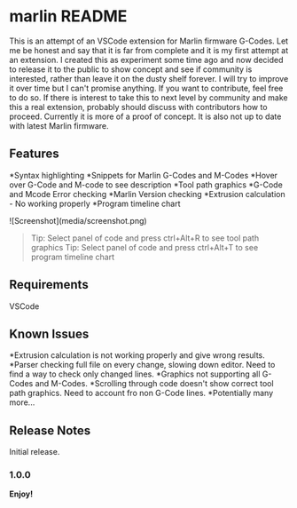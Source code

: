 # marlin README

This is an attempt of an VSCode extension for Marlin firmware G-Codes.
Let me be honest and say that it is far from complete and it is my first attempt at an extension. I created this as experiment some time ago and now decided to release it to the public to show concept and see if community is interested, rather than leave it on the dusty shelf forever. I will try to improve it over time but I can't promise anything. If you want to contribute, feel free to do so. If there is interest to take this to next level by community and make this a real extension, probably should discuss with contributors how to proceed. Currently it is more of a proof of concept. It is also not up to date with latest Marlin firmware. 

## Features
*Syntax highlighting
*Snippets for Marlin G-Codes and M-Codes
*Hover over G-Code and M-code to see description
*Tool path graphics 
*G-Code and Mcode Error checking
*Marlin Version checking
*Extrusion calculation - No working properly
*Program timeline chart 


\!\[Screenshot\]\(media/screenshot.png\)

> Tip: Select panel of code and press ctrl+Alt+R to see tool path graphics
> Tip: Select panel of code and press ctrl+Alt+T to see program timeline chart

## Requirements

VSCode

## Known Issues

*Extrusion calculation is not working properly and give wrong results.
*Parser checking full file on every change, slowing down editor. Need to find a way to check only changed lines.
*Graphics not supporting all G-Codes and M-Codes.
*Scrolling through code doesn't show correct tool path graphics. Need to account fro non G-Code lines.
*Potentially many more...

## Release Notes

Initial release.

### 1.0.0


**Enjoy!**
